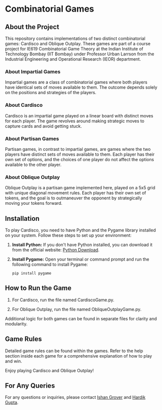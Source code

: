# Combinatorial Games

## About the Project

This repository contains implementations of two distinct combinatorial games: Cardisco and Oblique Outplay. These games are part of a course project for IE619 Combinatorial Game Theory at the Indian Institute of Technology Bombay (IIT Bombay) under Professor Urban Larrson from the Industrial Engineering and Operational Research (IEOR) department.

### About Impartial Games

Impartial games are a class of combinatorial games where both players have identical sets of moves available to them. The outcome depends solely on the positions and strategies of the players.

### About Cardisco

Cardisco is an impartial game played on a linear board with distinct moves for each player. The game revolves around making strategic moves to capture cards and avoid getting stuck.

### About Partisan Games

Partisan games, in contrast to impartial games, are games where the two players have distinct sets of moves available to them. Each player has their own set of options, and the choices of one player do not affect the options available to the other player.

### About Oblique Outplay

Oblique Outplay is a partisan game implemented here, played on a 5x5 grid with unique diagonal movement rules. Each player has their own set of tokens, and the goal is to outmaneuver the opponent by strategically moving your tokens forward.

## Installation

To play Cardisco, you need to have Python and the Pygame library installed on your system. Follow these steps to set up your environment:

1. **Install Python:**
   If you don't have Python installed, you can download it from the official website: [Python Download](https://www.python.org/downloads/).

2. **Install Pygame:**
   Open your terminal or command prompt and run the following command to install Pygame:
   
   ```shell
   pip install pygame

## How to Run the Game

1. For Cardisco, run the file named CardiscoGame.py.

2. For Oblique Outplay, run the file named ObliqueOutplayGame.py.

Additional logic for both games can be found in separate files for clarity and modularity.

## Game Rules
Detailed game rules can be found within the games. Refer to the help section inside each game for a comprehensive explanation of how to play and win.

Enjoy playing Cardisco and Oblique Outplay!

## For Any Queries

For any questions or inquiries, please contact [Ishan Grover](mailto:22b1528@iitb.ac.in) and [Hardik Gupta](mailto:22b1540@iitb.ac.in).
